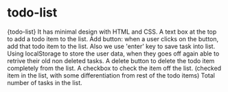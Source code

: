 # todo-list
{todo-list} 
It has minimal design with HTML and CSS.
A text box at the top to add a todo item to the list.
Add button: when a user clicks on the button, add that todo item to the list. Also we use 'enter' key to save task into list.
Using localStorage to store the user data, when they goes off again able to retrive their old non deleted tasks.
A delete button to delete the todo item completely from the list.
A checkbox to check the item off the list. (checked item in the list, with some differentiation from rest of the todo items)
Total number of tasks in the list.

